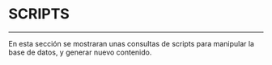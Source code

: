 # SCRIPTS
---
En esta sección se mostraran unas consultas de scripts para manipular la base de datos, y generar nuevo contenido.